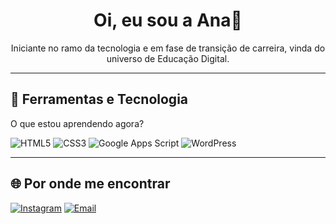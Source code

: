 <!-- Banner de boas-vindas -->
<div align="center">
  <h1> Oi, eu sou a Ana👋 </h1>
  <p> Iniciante no ramo da tecnologia e em fase de transição de carreira, vinda do universo de Educação Digital.</p>
</div>

---

## 🧰 Ferramentas e Tecnologia
<p> O que estou aprendendo agora? </p>
<!-- Use apenas o que você conhece/está aprendendo -->
<!-- Cada badge vem do shields.io; troque o texto depois de 'badge/' e o 'logo=' para outras techs -->

![HTML5](https://img.shields.io/badge/HTML5-E34F26?style=for-the-badge&logo=html5&logoColor=white)
![CSS3](https://img.shields.io/badge/CSS3-1572B6?style=for-the-badge&logo=css3&logoColor=white)
![Google Apps Script](https://img.shields.io/badge/Apps%20Script-4285F4?style=for-the-badge&logo=google&logoColor=white)
![WordPress](https://img.shields.io/badge/WordPress-21759B?style=for-the-badge&logo=wordpress&logoColor=white)

---

## 🌐 Por onde me encontrar 
[![Instagram](https://img.shields.io/badge/Instagram-E4405F?style=for-the-badge&logo=instagram&logoColor=white)](https://www.instagram.com/anaclara_mlessa/)
[![Email](https://img.shields.io/badge/Email-181717?style=for-the-badge&logo=gmail&logoColor=white)](anaclaramarqueslessa@gmail.com)
